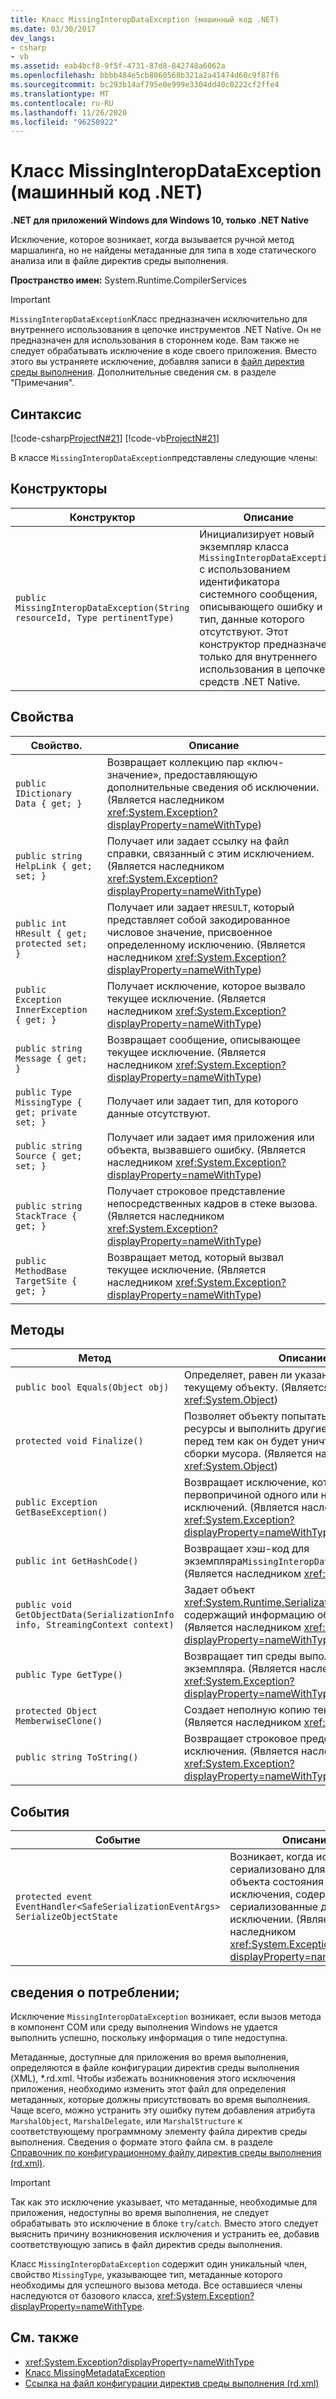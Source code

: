 ```yaml
---
title: Класс MissingInteropDataException (машинный код .NET)
ms.date: 03/30/2017
dev_langs:
- csharp
- vb
ms.assetid: eab4bcf8-9f5f-4731-87d8-842748a6062a
ms.openlocfilehash: bbbb484e5cb8060568b321a2a41474d60c9f87f6
ms.sourcegitcommit: bc293b14af795e0e999e3304dd40c0222cf2ffe4
ms.translationtype: MT
ms.contentlocale: ru-RU
ms.lasthandoff: 11/26/2020
ms.locfileid: "96250922"
---
```

# <a name="missinginteropdataexception-class-net-native"></a>Класс MissingInteropDataException (машинный код .NET)

**.NET для приложений Windows для Windows 10, только .NET Native**  
  
 Исключение, которое возникает, когда вызывается ручной метод маршалинга, но не найдены метаданные для типа в ходе статического анализа или в файле директив среды выполнения.  
  
 **Пространство имен:** System.Runtime.CompilerServices  
  
> [!IMPORTANT]
> `MissingInteropDataException`Класс предназначен исключительно для внутреннего использования в цепочке инструментов .NET Native. Он не предназначен для использования в стороннем коде. Вам также не следует обрабатывать исключение в коде своего приложения. Вместо этого вы устраняете исключение, добавляя записи в [файл директив среды выполнения](runtime-directives-rd-xml-configuration-file-reference.md). Дополнительные сведения см. в разделе "Примечания".  
  
## <a name="syntax"></a>Синтаксис  

 [!code-csharp[ProjectN#21](../../../samples/snippets/csharp/VS_Snippets_CLR/projectn/cs/missinginteropdataexception_syntax1.cs#21)]
 [!code-vb[ProjectN#21](../../../samples/snippets/visualbasic/VS_Snippets_CLR/projectn/vb/missinginteropdataexception_syntax1.vb#21)]  
  
 В классе `MissingInteropDataException`представлены следующие члены:  
  
## <a name="constructors"></a>Конструкторы  
  
|Конструктор|Описание|  
|-----------------|-----------------|  
|`public MissingInteropDataException(String resourceId, Type pertinentType)`|Инициализирует новый экземпляр класса `MissingInteropDataException` с использованием идентификатора системного сообщения, описывающего ошибку и тип, данные которого отсутствуют. Этот конструктор предназначен только для внутреннего использования в цепочке средств .NET Native.|  
  
## <a name="properties"></a>Свойства  
  
|Свойство.|Описание|  
|--------------|-----------------|  
|`public IDictionary Data { get; }`|Возвращает коллекцию пар «ключ-значение», предоставляющую дополнительные сведения об исключении. (Является наследником <xref:System.Exception?displayProperty=nameWithType>)|  
|`public string HelpLink { get; set; }`|Получает или задает ссылку на файл справки, связанный с этим исключением. (Является наследником <xref:System.Exception?displayProperty=nameWithType>)|  
|`public int HResult { get; protected set; }`|Получает или задает `HRESULT`, который представляет собой закодированное числовое значение, присвоенное определенному исключению. (Является наследником <xref:System.Exception?displayProperty=nameWithType>)|  
|`public Exception InnerException { get; }`|Получает исключение, которое вызвало текущее исключение. (Является наследником <xref:System.Exception?displayProperty=nameWithType>)|  
|`public string Message { get; }`|Возвращает сообщение, описывающее текущее исключение. (Является наследником <xref:System.Exception?displayProperty=nameWithType>)|  
|`public Type MissingType { get; private set; }`|Получает или задает тип, для которого данные отсутствуют.|  
|`public string Source { get; set; }`|Получает или задает имя приложения или объекта, вызвавшего ошибку. (Является наследником <xref:System.Exception?displayProperty=nameWithType>)|  
|`public string StackTrace { get; }`|Получает строковое представление непосредственных кадров в стеке вызова. (Является наследником <xref:System.Exception?displayProperty=nameWithType>)|  
|`public MethodBase TargetSite { get; }`|Возвращает метод, который вызвал текущее исключение. (Является наследником <xref:System.Exception?displayProperty=nameWithType>)|  
  
## <a name="methods"></a>Методы  
  
|Метод|Описание|  
|------------|-----------------|  
|`public bool Equals(Object obj)`|Определяет, равен ли указанный объект текущему объекту.  (Является наследником <xref:System.Object>)|  
|`protected void Finalize()`|Позволяет объекту попытаться освободить ресурсы и выполнить другие операции очистки, перед тем как он будет уничтожен во время сборки мусора. (Является наследником <xref:System.Object>)|  
|`public Exception GetBaseException()`|Возвращает исключение, которое является первопричиной одного или нескольких исключений. (Является наследником <xref:System.Exception?displayProperty=nameWithType>)|  
|`public int GetHashCode()`|Возвращает хэш-код для экземпляра`MissingInteropDataException`.   (Является наследником <xref:System.Object>)|  
|`public void GetObjectData(SerializationInfo info, StreamingContext context)`|Задает объект <xref:System.Runtime.Serialization.SerializationInfo>, содержащий информацию об исключении.  (Является наследником <xref:System.Exception?displayProperty=nameWithType>)|  
|`public Type GetType()`|Возвращает тип среды выполнения текущего экземпляра. (Является наследником <xref:System.Exception?displayProperty=nameWithType>)|  
|`protected Object MemberwiseClone()`|Создает неполную копию текущего объекта. (Является наследником <xref:System.Object>)|  
|`public string ToString()`|Возвращает строковое представление текущего исключения. (Является наследником <xref:System.Exception?displayProperty=nameWithType>)|  
  
## <a name="events"></a>События  
  
|Событие|Описание|  
|-----------|-----------------|  
|`protected event EventHandler<SafeSerializationEventArgs> SerializeObjectState`|Возникает, когда исключение сериализовано для создания объекта состояния исключения, содержащего сериализованные данные об исключении. (Является наследником <xref:System.Exception?displayProperty=nameWithType>)|  
  
## <a name="usage-details"></a>сведения о потреблении;  

 Исключение `MissingInteropDataException` возникает, если вызов метода в компонент COM или среду выполнения Windows не удается выполнить успешно, поскольку информация о типе недоступна.  
  
 Метаданные, доступные для приложения во время выполнения, определяются в файле конфигурации директив среды выполнения (XML), \*.rd.xml. Чтобы избежать возникновения этого исключения приложения, необходимо изменить этот файл для определения метаданных, которые должны присутствовать во время выполнения. Чаще всего, можно устранить эту ошибку путем добавления атрибута `MarshalObject`, `MarshalDelegate`, или `MarshalStructure` к соответствующему программному элементу файла директив среды выполнения. Сведения о формате этого файла см. в разделе [Справочник по конфигурационному файлу директив среды выполнения (rd.xml)](runtime-directives-rd-xml-configuration-file-reference.md).  
  
> [!IMPORTANT]
> Так как это исключение указывает, что метаданные, необходимые для приложения, недоступны во время выполнения, не следует обрабатывать это исключение в блоке `try`/`catch`. Вместо этого следует выяснить причину возникновения исключения и устранить ее, добавив соответствующую запись в файл директив среды выполнения.  
  
 Класс `MissingInteropDataException` содержит один уникальный член, свойство `MissingType`, указывающее тип, метаданные которого необходимы для успешного вызова метода. Все оставшиеся члены наследуются от базового класса, <xref:System.Exception?displayProperty=nameWithType>.  
  
## <a name="see-also"></a>См. также

- <xref:System.Exception?displayProperty=nameWithType>
- [Класс MissingMetadataException](missingmetadataexception-class-net-native.md)
- [Ссылка на файл конфигурации директив среды выполнения (rd.xml)](runtime-directives-rd-xml-configuration-file-reference.md)
